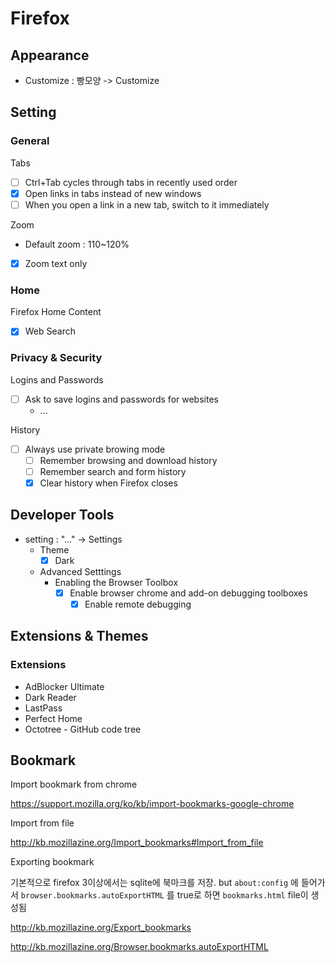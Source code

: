 # Firefox

## Appearance

- Customize : 빵모양 -> Customize

## Setting

### General

Tabs

- [ ] Ctrl+Tab cycles through tabs in recently used order
- [X] Open links in tabs instead of new windows
- [ ] When you open a link in a new tab, switch to it immediately

Zoom

- Default zoom : 110~120%
- [X] Zoom text only

### Home

Firefox Home Content

- [X] Web Search

### Privacy & Security

Logins and Passwords

- [ ] Ask to save logins and passwords for websites
  - ...

History

- [ ] Always use private browing mode
  - [ ] Remember browsing and download history
  - [ ] Remember search and form history
  - [X] Clear history when Firefox closes

## Developer Tools

- setting : "..." -> Settings
  - Theme
    - [X] Dark
  - Advanced Setttings
    - Enabling the Browser Toolbox
      - [X] Enable browser chrome and add-on debugging toolboxes
        - [X] Enable remote debugging

## Extensions & Themes

### Extensions

- AdBlocker Ultimate
- Dark Reader
- LastPass
- Perfect Home
- Octotree - GitHub code tree

## Bookmark

Import bookmark from chrome

https://support.mozilla.org/ko/kb/import-bookmarks-google-chrome

Import from file

http://kb.mozillazine.org/Import_bookmarks#Import_from_file

Exporting bookmark

기본적으로 firefox 3이상에서는 sqlite에 북마크를 저장. but `about:config` 에 들어가서 `browser.bookmarks.autoExportHTML` 를 true로 하면 `bookmarks.html` file이 생성됨

http://kb.mozillazine.org/Export_bookmarks

http://kb.mozillazine.org/Browser.bookmarks.autoExportHTML
